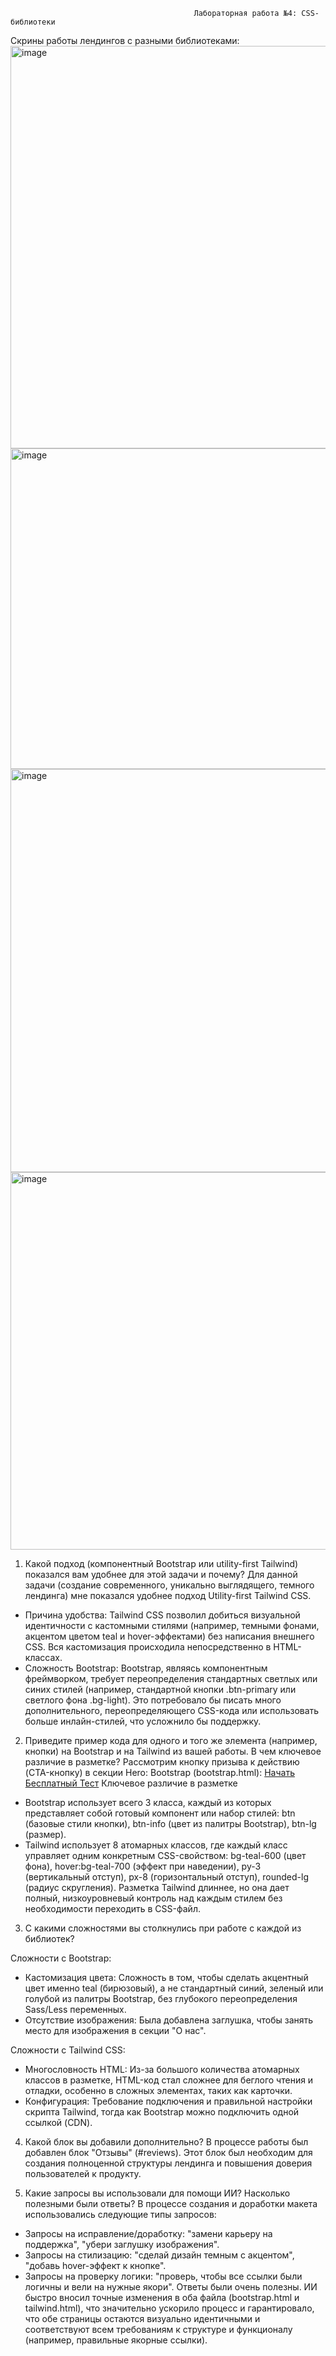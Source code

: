                                              Лабораторная работа №4: CSS-библиотеки
Скрины работы лендингов с разными библиотеками:
<img width="791" height="644" alt="image" src="https://github.com/user-attachments/assets/2c6f9dd4-d5e8-4275-a577-a18c6498d659" />
<img width="700" height="513" alt="image" src="https://github.com/user-attachments/assets/ea32fe5a-cadf-4c16-8e73-9069d8ba3122" />
<img width="718" height="645" alt="image" src="https://github.com/user-attachments/assets/449c4a65-bad8-4ffe-ad25-76d0211a70dd" />
<img width="675" height="604" alt="image" src="https://github.com/user-attachments/assets/3021b904-6426-4715-8401-60184048efda" />

1. Какой подход (компонентный Bootstrap или utility-first Tailwind) показался вам удобнее для этой задачи и почему?
Для данной задачи (создание современного, уникально выглядящего, темного лендинга) мне показался удобнее подход Utility-first Tailwind CSS.
- Причина удобства: Tailwind CSS позволил добиться визуальной идентичности с кастомными стилями (например, темными фонами, акцентом цветом teal и hover-эффектами) без написания внешнего CSS. Вся кастомизация происходила непосредственно в HTML-классах.
- Сложность Bootstrap: Bootstrap, являясь компонентным фреймворком, требует переопределения стандартных светлых или синих стилей (например, стандартной кнопки .btn-primary или светлого фона .bg-light). Это потребовало бы писать много дополнительного, переопределяющего CSS-кода или использовать больше инлайн-стилей, что усложнило бы поддержку.

2. Приведите пример кода для одного и того же элемента (например, кнопки) на Bootstrap и на Tailwind из вашей работы. В чем ключевое различие в разметке?
Рассмотрим кнопку призыва к действию (CTA-кнопку) в секции Hero:
Bootstrap (bootstrap.html):
<a href="#contact" class="btn btn-info btn-lg shadow-lg">Начать Бесплатный Тест</a>
Ключевое различие в разметке
- Bootstrap использует всего 3 класса, каждый из которых представляет собой готовый компонент или набор стилей: btn (базовые стили кнопки), btn-info (цвет из палитры Bootstrap), btn-lg (размер).
- Tailwind использует 8 атомарных классов, где каждый класс управляет одним конкретным CSS-свойством: bg-teal-600 (цвет фона), hover:bg-teal-700 (эффект при наведении), py-3 (вертикальный отступ), px-8 (горизонтальный отступ), rounded-lg (радиус скругления).
Разметка Tailwind длиннее, но она дает полный, низкоуровневый контроль над каждым стилем без необходимости переходить в CSS-файл.

3. С какими сложностями вы столкнулись при работе с каждой из библиотек?

Сложности с Bootstrap:
- Кастомизация цвета: Сложность в том, чтобы сделать акцентный цвет именно teal (бирюзовый), а не стандартный синий, зеленый или голубой из палитры Bootstrap, без глубокого переопределения Sass/Less переменных.
- Отсутствие изображения: Была добавлена заглушка, чтобы занять место для изображения в секции "О нас".

Сложности с Tailwind CSS:
- Многословность HTML: Из-за большого количества атомарных классов в разметке, HTML-код стал сложнее для беглого чтения и отладки, особенно в сложных элементах, таких как карточки.
- Конфигурация: Требование подключения и правильной настройки скрипта Tailwind, тогда как Bootstrap можно подключить одной ссылкой (CDN).

4. Какой блок вы добавили дополнительно?
В процессе работы был добавлен блок "Отзывы" (#reviews). Этот блок был необходим для создания полноценной структуры лендинга и повышения доверия пользователей к продукту.

5. Какие запросы вы использовали для помощи ИИ? Насколько полезными были ответы?
В процессе создания и доработки макета использовались следующие типы запросов:
- Запросы на исправление/доработку: "замени карьеру на поддержка", "убери заглушку изображения".
- Запросы на стилизацию: "сделай дизайн темным с акцентом", "добавь hover-эффект к кнопке".
- Запросы на проверку логики: "проверь, чтобы все ссылки были логичны и вели на нужные якори".
Ответы были очень полезны. ИИ быстро вносил точные изменения в оба файла (bootstrap.html и tailwind.html), что значительно ускорило процесс и гарантировало, что обе страницы остаются визуально идентичными и соответствуют всем требованиям к структуре и функционалу (например, правильные якорные ссылки).


